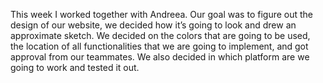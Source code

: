 This week I worked together with Andreea. Our goal was to figure out the design of our website, we decided how it’s going to look and drew an approximate sketch. We decided on the colors that are going to be used, the location of all functionalities that we are going to implement, and got approval from our teammates. We also decided in which platform are we going to work and tested it out.